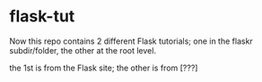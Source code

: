 # flask-tut
Now this repo contains 2 different Flask tutorials; one in the flaskr subdir/folder, the other at the root level.

the 1st is from the Flask site; the other is from [???]
